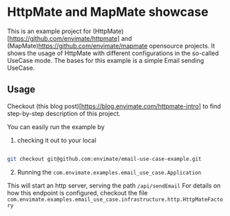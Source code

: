 # HttpMate and MapMate showcase

This is an example project for (HttpMate)[https://github.com/envimate/httpmate] and (MapMate)https://github.com/envimate/mapmate opensource projects. It shows the usage of HttpMate with different configurations in the so-called UseCase mode. 
The bases for this example is a simple Email sending UseCase. 

## Usage

Checkout (this blog post)[https://blog.envimate.com/httpmate-intro] to find step-by-step description of this project.

You can easily run the example by 

1. checking it out to your local

```bash

git checkout git@github.com:envimate/email-use-case-example.git

```

2. Running the `com.envimate.examples.email_use_case.Application`

This will start an http server, serving the path `/api/sendEmail`
For details on how this endpoint is configured, checkout the file `com.envimate.examples.email_use_case.infrastructure.http.HttpMateFactory`


